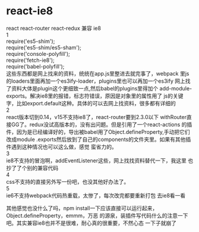 # react-ie8
react react-router react-redux 兼容 ie8  
1  
  require('es5-shim');   
  require('es5-shim/es5-sham');  
  require('console-polyfill');  
  require('fetch-ie8');  
  require('babel-polyfill');  
  这些东西都是网上找来的资料，统统在app.js里整进去就完事了，webpack
  里js的loaders里面再加一个es3ify-loader，plugins里也可以再加一个es3ify
  网上找了资料大体是plugin这个更细致一点,然后babel的plugins里得加个
  add-module-exports。解决ie8里的报错，标志符错误，原因是对象里的属性用了
  js的关键字，比如export.default这种。具体的可以去网上找资料，很多都有详细的  
2  
react版本切到0.14，v15不支持ie8了，react-router要到2.3.0以下
withRouter直接GG了。redux没试高版本的，没有出问题。但是引用了一个react-actions
的插件，因为是已经编译好的，导出被babel用了Object.defineProperty,手动把它们改成module
.exports然后放到了自己的components的文件夹里。如果有其他插件遇到这种情况也可以这么做，感觉
蛮省力的。  
3  
ie8不支持的冒泡啊，addEventListener这些，网上找找资料替代一下，我这里
也抄了了个别的兼容代码  
4  
css不支持的直接另外写一份吧，也没其他好办法了。  
5  
ie6不支持webpack代码热重载，太惨了，每次改完都要重新打包
去ie8看一看  
  
其他感觉也没什么了吗，npm install一下应该直接可以运行起来，Object.defineProperty，emmm，万恶
的源泉，装插件写代码什么的注意一下吧。其实兼容ie8也并不是很难，耐心真的很重要，不然心态
一下子就崩了

